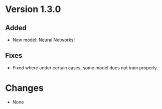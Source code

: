 # Version 1.3.0

## Added

* New model: Neural Networks!

## Fixes

* Fixed where under certain cases, some model does not train properly.

# Changes

* None
